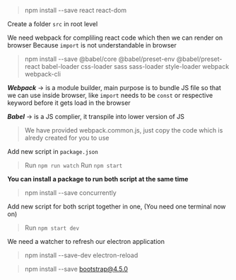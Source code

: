 > npm install --save react react-dom

Create a folder `src` in root level

We need webpack for compliling react code which then we can render on browser
Because `import` is not understandable in browser

> npm install --save @babel/core @babel/preset-env @babel/preset-react babel-loader css-loader sass sass-loader style-loader webpack webpack-cli

***Webpack*** -> is a module builder, main purpose is to bundle JS file so that we can use inside browser, like `import` needs to be `const` or respective keyword before it gets load in the browser

***Babel*** -> is a JS complier, it transpile into lower version of JS

> We have provided webpack.common.js, just copy the code which is alredy created for you to use

Add new script in `package.json`

> Run `npm run watch`
> Run `npm start`

**You can install a package to run both script at the same time**

> npm install --save concurrently

Add new script for both script together in one, (You need one terminal now on)

> Run `npm start dev`

We need a watcher to refresh our electron application

> npm install --save-dev electron-reload

> npm install --save bootstrap@4.5.0
